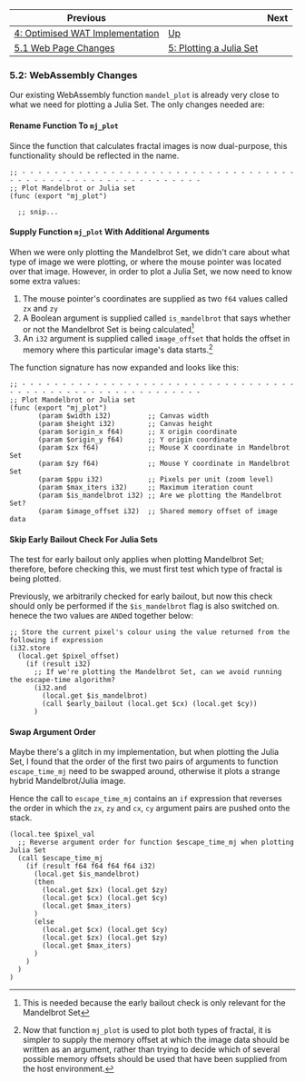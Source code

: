 | Previous | | Next
|---|---|---
| [4: Optimised WAT Implementation](../../04%20WAT%20Optimised%20Implementation/) | [Up](../../) | 
| [5.1 Web Page Changes](../01/) | [5: Plotting a Julia Set](../) | 

### 5.2: WebAssembly Changes

Our existing WebAssembly function `mandel_plot` is already very close to what we need for plotting a Julia Set.  The only changes needed are:

#### Rename Function To `mj_plot`

Since the function that calculates fractal images is now dual-purpose, this functionality should be reflected in the name.

```wat
;; - - - - - - - - - - - - - - - - - - - - - - - - - - - - - - - - - - - - - - - - - - - - - - - - - - - - - - - - - -
;; Plot Mandelbrot or Julia set
(func (export "mj_plot")

  ;; snip...
```

#### Supply Function `mj_plot` With Additional Arguments

When we were only plotting the Mandelbrot Set, we didn't care about what type of image we were plotting, or where the mouse pointer was located over that image.  However, in order to plot a Julia Set, we now need to know some extra values:

1. The mouse pointer's coordinates are supplied as two `f64` values called `zx` and `zy`
1. A Boolean argument is supplied called `is_mandelbrot` that says whether or not the Mandelbrot Set is being calculated[^1]
1. An `i32` argument is supplied called `image_offset` that holds the offset in memory where this particular image's data starts.[^2]

The function signature has now expanded and looks like this:

```wat
;; - - - - - - - - - - - - - - - - - - - - - - - - - - - - - - - - - - - - - - - - - - - - - - - - - - - - - - - - - -
;; Plot Mandelbrot or Julia set
(func (export "mj_plot")
       (param $width i32)         ;; Canvas width
       (param $height i32)        ;; Canvas height
       (param $origin_x f64)      ;; X origin coordinate
       (param $origin_y f64)      ;; Y origin coordinate
       (param $zx f64)            ;; Mouse X coordinate in Mandelbrot Set
       (param $zy f64)            ;; Mouse Y coordinate in Mandelbrot Set
       (param $ppu i32)           ;; Pixels per unit (zoom level)
       (param $max_iters i32)     ;; Maximum iteration count
       (param $is_mandelbrot i32) ;; Are we plotting the Mandelbrot Set?
       (param $image_offset i32)  ;; Shared memory offset of image data
```

#### Skip Early Bailout Check For Julia Sets

The test for early bailout only applies when plotting Mandelbrot Set; therefore, before checking this, we must first test which type of fractal is being plotted.

Previously, we arbitrarily checked for early bailout, but now this check should only be performed if the `$is_mandelbrot` flag is also switched on.  henece the two values are `AND`ed together below:

```wat
;; Store the current pixel's colour using the value returned from the following if expression
(i32.store
  (local.get $pixel_offset)
    (if (result i32)
      ;; If we're plotting the Mandelbrot Set, can we avoid running the escape-time algorithm?
      (i32.and
        (local.get $is_mandelbrot)
        (call $early_bailout (local.get $cx) (local.get $cy))
      )
```

#### Swap Argument Order

Maybe there's a glitch in my implementation, but when plotting the Julia Set, I found that the order of the first two pairs of arguments to function `escape_time_mj` need to be swapped around, otherwise it plots a strange hybrid Mandelbrot/Julia image.

Hence the call to `escape_time_mj` contains an `if` expression that reverses the order in which the `zx`, `zy` and `cx`, `cy` argument pairs are pushed onto the stack.

```wat
(local.tee $pixel_val
  ;; Reverse argument order for function $escape_time_mj when plotting Julia Set
  (call $escape_time_mj
    (if (result f64 f64 f64 f64 i32)
      (local.get $is_mandelbrot)
      (then
        (local.get $zx) (local.get $zy)
        (local.get $cx) (local.get $cy)
        (local.get $max_iters)
      )
      (else
        (local.get $cx) (local.get $cy)
        (local.get $zx) (local.get $zy)
        (local.get $max_iters)
      )
    )
  )
)
```






[^1]: This is needed because the early bailout check is only relevant for the Mandelbrot Set
[^2]: Now that function `mj_plot` is used to plot both types of fractal, it is simpler to supply the memory offset at which the image data should be written as an argument, rather than trying to decide which of several possible memory offsets should be used that have been supplied from the host environment.